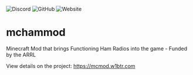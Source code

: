 ![Discord](https://img.shields.io/discord/1057353058792788029?label=Discord) ![GitHub](https://img.shields.io/github/license/hammcmod/mchammod) ![Website](https://img.shields.io/website?url=https%3A%2F%2Fmcmod.w1btr.com%2F)
# mchammod
Minecraft Mod that brings Functioning Ham Radios into the game - Funded by the ARRL

View details on the project: https://mcmod.w1btr.com

